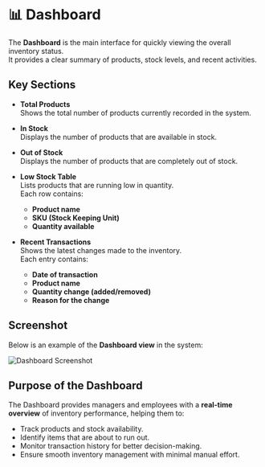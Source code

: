 # 📊 Dashboard

The **Dashboard** is the main interface for quickly viewing the overall inventory status.  
It provides a clear summary of products, stock levels, and recent activities.


## Key Sections

- **Total Products**  
  Shows the total number of products currently recorded in the system.

- **In Stock**  
  Displays the number of products that are available in stock.

- **Out of Stock**  
  Displays the number of products that are completely out of stock.

- **Low Stock Table**  
  Lists products that are running low in quantity.  
  Each row contains:
  - **Product name**
  - **SKU (Stock Keeping Unit)**
  - **Quantity available**

- **Recent Transactions**  
  Shows the latest changes made to the inventory.  
  Each entry contains:
  - **Date of transaction**
  - **Product name**
  - **Quantity change (added/removed)**
  - **Reason for the change**


##  Screenshot

Below is an example of the **Dashboard view** in the system:

![Dashboard Screenshot](.Screenshots/Dashboard.png)


##  Purpose of the Dashboard

The Dashboard provides managers and employees with a **real-time overview** of inventory performance, helping them to:
- Track products and stock availability.
- Identify items that are about to run out.
- Monitor transaction history for better decision-making.
- Ensure smooth inventory management with minimal manual effort.

